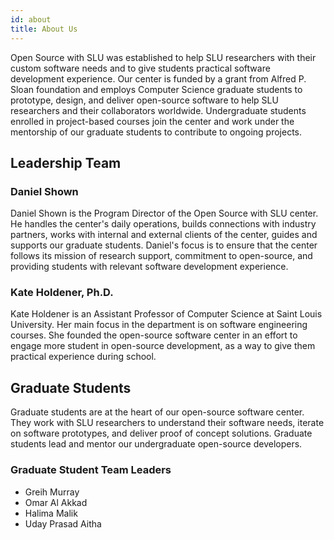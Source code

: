 ```yaml
---
id: about
title: About Us
---
```


Open Source with SLU was established to help SLU researchers with their custom software needs and to give students practical software development experience. Our center is funded by a grant from Alfred P. Sloan foundation and employs Computer Science graduate students to prototype, design, and deliver open-source software to help SLU researchers and their collaborators worldwide. Undergraduate students enrolled in project-based courses join the center and work under the mentorship of our graduate students to contribute to ongoing projects.

## Leadership Team

### Daniel Shown

Daniel Shown is the Program Director of the Open Source with SLU center. He handles the center's daily operations, builds connections with industry partners, works with internal and external clients of the center, guides and supports our graduate students. Daniel's focus is to ensure that the center follows its mission of research support, commitment to open-source, and providing students with relevant software development experience.

### Kate Holdener, Ph.D.

Kate Holdener is an Assistant Professor of Computer Science at Saint Louis University. Her main focus in the department is on software engineering courses. She founded the open-source software center in an effort to engage more student in open-source development, as a way to give them practical experience during school.

## Graduate Students

Graduate students are at the heart of our open-sour​ce software center. They work with SLU researchers to understand their software needs, iterate on software prototypes, and deliver proof of concept solutions. Graduate students lead and mentor our undergraduate open-source developers.

### Graduate Student Team Leaders

- Greih Murray
- Omar Al Akkad
- Halima Malik
- Uday Prasad Aitha
